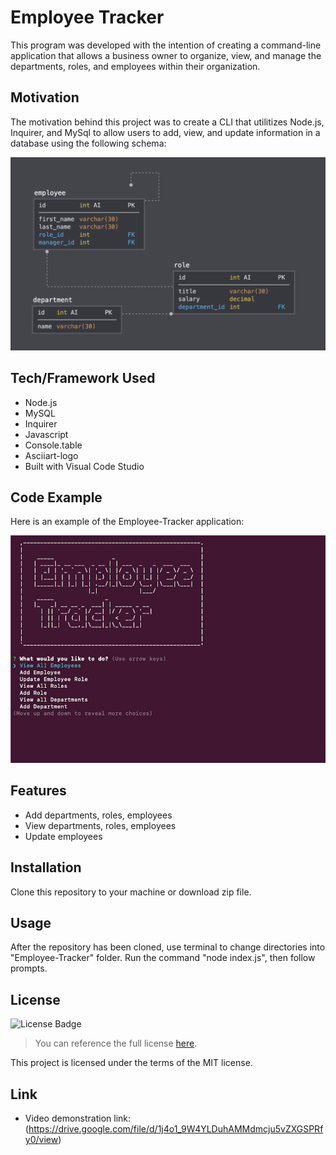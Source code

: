 # Employee Tracker
This program was developed with the intention of creating a command-line application that allows a business owner to organize, view, and manage the departments, roles, and employees within their organization. 

## Motivation
The motivation behind this project was to create a CLI that utilitizes Node.js, Inquirer, and MySql to allow users to add, view, and update information in a database using the following schema:

![Schema Example](./Assets/schema.png)

## Tech/Framework Used
* Node.js
* MySQL
* Inquirer
* Javascript
* Console.table
* Asciiart-logo
* Built with Visual Code Studio

## Code Example
Here is an example of the Employee-Tracker application:

![Note Taker Demo](./Assets/trackerDemo.png)

## Features
* Add departments, roles, employees
* View departments, roles, employees
* Update employees

## Installation
Clone this repository to your machine or download zip file.

## Usage
After the repository has been cloned, use terminal to change directories into "Employee-Tracker" folder. Run the command "node index.js", then follow prompts.

## License 
![License Badge](https://img.shields.io/badge/License-MIT-green)
> You can reference the full license [here](https://github.com/Picke1id/Employee-Summary/blob/master/LICENSE).

This project is licensed under the terms of the MIT license.

## Link
* Video demonstration link: (https://drive.google.com/file/d/1j4o1_9W4YLDuhAMMdmcju5vZXGSPRfy0/view)
